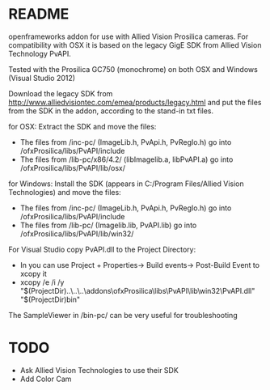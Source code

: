 # README #

openframeworks addon for use with Allied Vision Prosilica cameras.
For compatibility with OSX it is based on the legacy GigE SDK from Allied Vision Technology PvAPI.

Tested with the Prosilica GC750 (monochrome) on both OSX and Windows (Visual Studio 2012)

Download the legacy SDK from http://www.alliedvisiontec.com/emea/products/legacy.html
and put the files from the SDK in the addon, according to the stand-in txt files.

for OSX: Extract the SDK and move the files:

* The files from /inc-pc/ (ImageLib.h, PvApi.h, PvRegIo.h) go into /ofxProsilica/libs/PvAPI/include
* The files from /lib-pc/x86/4.2/ (libImagelib.a, libPvAPI.a) go into  /ofxProsilica/libs/PvAPI/lib/osx/

for Windows: Install the SDK (appears in C:/Program Files/Allied Vision Technologies) and move the files:

*  The files from /inc-pc/ (ImageLib.h, PvApi.h, PvRegIo.h) go into /ofxProsilica/libs/PvAPI/include
* The files from /lib-pc/ (Imagelib.lib, PvAPI.lib) go into  /ofxProsilica/libs/PvAPI/lib/win32/

For Visual Studio copy PvAPI.dll to the Project Directory:

* In you can use Project + Properties-> Build events-> Post-Build Event to xcopy it
* xcopy /e /i /y "$(ProjectDir)..\..\..\addons\ofxProsilica\libs\PvAPI\lib\win32\PvAPI.dll" "$(ProjectDir)bin"


The SampleViewer in /bin-pc/ can be very useful for troubleshooting

# TODO #

- Ask Allied Vision Technologies to use their SDK
- Add Color Cam
